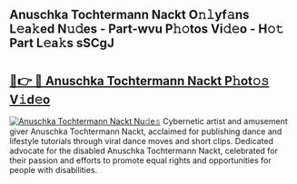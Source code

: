 ## Anuschka Tochtermann Nackt O𝚗𝚕yf𝚊ns L𝚎a𝚔ed N𝚞𝚍es - Part-wvu P𝚑𝚘tos Vi𝚍𝚎o - H𝚘𝚝 Part L𝚎a𝚔s sSCgJ

# <h2><a href="http://kf6a3u1.oniu.top/?m=Anuschka+Tochtermann+Nackt">🔗👉 🔴 Anuschka Tochtermann Nackt P𝚑ot𝚘𝚜 V𝚒d𝚎o</a></h2>

[![Anuschka Tochtermann Nackt Nu𝚍e𝚜](https://i.imgur.com/0qMVB7G.gif)](http://kf6a3u1.oniu.top/?m=Anuschka+Tochtermann+Nackt)
Cybernetic artist and amusement giver Anuschka Tochtermann Nackt, acclaimed for publishing dance and lifestyle tutorials through viral dance moves and short clips. Dedicated advocate for the disabled Anuschka Tochtermann Nackt, celebrated for their passion and efforts to promote equal rights and opportunities for people with disabilities.  
